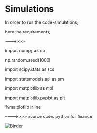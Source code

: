 # Simulations

In order to run the code-simulations;

here the requirements;

--->>>>

import numpy as np

np.random.seed(1000)

import scipy.stats as scs

import statsmodels.api as sm

import matplotlib as mpl

import matplotlib.pyplot as plt

%matplotlib inline



---->>>>
source code: python for finance

[![Binder](https://mybinder.org/badge_logo.svg)](https://mybinder.org/v2/gh/joshua-writes-code/Simulations/blob/main/monte-carlo-siimulation.ipynb/main)
